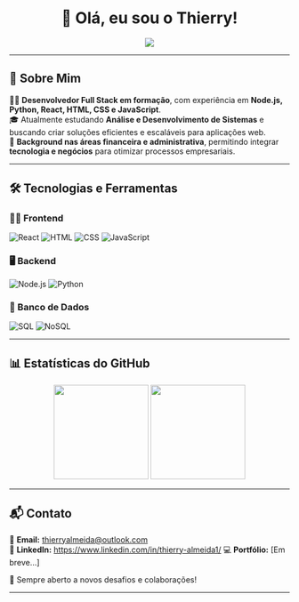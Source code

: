 <h1 align="center">👋 Olá, eu sou o Thierry!</h1>

<p align="center">
  <img src="https://readme-typing-svg.herokuapp.com?font=Fira+Code&size=22&pause=1000&color=00BFFF&center=true&vCenter=true&width=435&lines=Desenvolvedor+Full+Stack+em+forma%C3%A7%C3%A3o;Apaixonado+por+Tecnologia;Sempre+aprendendo+novas+tecnologias" />
</p>

---

## 🚀 Sobre Mim  
👨‍💻 **Desenvolvedor Full Stack em formação**, com experiência em **Node.js, Python, React, HTML, CSS e JavaScript**.  
🎓 Atualmente estudando **Análise e Desenvolvimento de Sistemas** e buscando criar soluções eficientes e escaláveis para aplicações web.  
💼 **Background nas áreas financeira e administrativa**, permitindo integrar **tecnologia e negócios** para otimizar processos empresariais.  

---

## 🛠️ Tecnologias e Ferramentas  

### **👨‍🎨 Frontend**
![React](https://img.shields.io/badge/-React-61DAFB?style=flat&logo=react&logoColor=white)
![HTML](https://img.shields.io/badge/-HTML5-E34F26?style=flat&logo=html5&logoColor=white)
![CSS](https://img.shields.io/badge/-CSS3-1572B6?style=flat&logo=css3&logoColor=white)
![JavaScript](https://img.shields.io/badge/-JavaScript-F7DF1E?style=flat&logo=javascript&logoColor=black)

### **🖥️ Backend**
![Node.js](https://img.shields.io/badge/-Node.js-339933?style=flat&logo=node.js&logoColor=white)
![Python](https://img.shields.io/badge/-Python-3776AB?style=flat&logo=python&logoColor=white)

### **💾 Banco de Dados**
![SQL](https://img.shields.io/badge/-SQL-4479A1?style=flat&logo=mysql&logoColor=white)
![NoSQL](https://img.shields.io/badge/-NoSQL-003B57?style=flat&logo=mongodb&logoColor=white)

---

## 📊 Estatísticas do GitHub  

<div align="center">
  <img height="170em" src="https://github-readme-stats.vercel.app/api?username=thierry-almeida&show_icons=true&theme=radical&count_private=true" />
  <img height="170em" src="https://github-readme-streak-stats.herokuapp.com/?user=thierry-almeida&theme=radical" />
</div>

---

## 📬 Contato  

📧 **Email:** thierryalmeida@outlook.com  
📌 **LinkedIn:** https://www.linkedin.com/in/thierry-almeida1/
💻 **Portfólio:** [Em breve...]  

🚀 Sempre aberto a novos desafios e colaborações!

---

